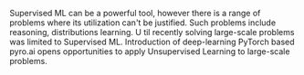 Supervised ML can be a powerful tool, however there is a range of problems where its utilization can't be justified. Such problems include reasoning, distributions learning. U til recently solving large-scale problems was limited to Supervised ML. Introduction of deep-learning PyTorch based pyro.ai opens opportunities to apply Unsupervised Learning to large-scale problems.

